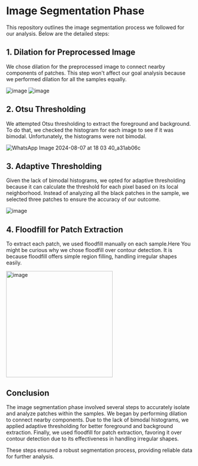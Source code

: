 # Image Segmentation Phase

This repository outlines the image segmentation process we followed for our analysis. Below are the detailed steps:

## 1. Dilation for Preprocessed Image
We chose dilation for the preprocessed image to connect nearby components of patches. This step won't affect our goal analysis because we performed dilation for all the samples equally.

![image](https://github.com/user-attachments/assets/a767f6fa-6217-4df2-880d-f1531599a6ce)           ![image](https://github.com/user-attachments/assets/3eca9911-93ad-45ce-8c6d-26f2d4d4095a)



## 2. Otsu Thresholding
We attempted Otsu thresholding to extract the foreground and background. To do that, we checked the histogram for each image to see if it was bimodal. Unfortunately, the histograms were not bimodal.

![WhatsApp Image 2024-08-07 at 18 03 40_a31ab06c](https://github.com/user-attachments/assets/33f1de66-3d19-4514-a40d-b88221be8d7f)


## 3. Adaptive Thresholding
Given the lack of bimodal histograms, we opted for adaptive thresholding because it can calculate the threshold for each pixel based on its local neighborhood. Instead of analyzing all the black patches in the sample, we selected three patches to ensure the accuracy of our outcome.

![image](https://github.com/user-attachments/assets/63cb89a5-cccb-4b40-990e-530d62b41c99)




## 4. Floodfill for Patch Extraction
To extract each patch, we used floodfill manually on each sample.Here You might be curious why we chose floodfill over contour detection. It is because floodfill offers simple region filling, handling irregular shapes easily.

<img width="287" alt="image" src="https://github.com/user-attachments/assets/bab25f6c-07ec-4c8a-a974-0cd88dd0e839">


## Conclusion

The image segmentation phase involved several steps to accurately isolate and analyze patches within the samples. We began by performing dilation to connect nearby components. Due to the lack of bimodal histograms, we applied adaptive thresholding for better foreground and background extraction. Finally, we used floodfill for patch extraction, favoring it over contour detection due to its effectiveness in handling irregular shapes.

These steps ensured a robust segmentation process, providing reliable data for further analysis.

